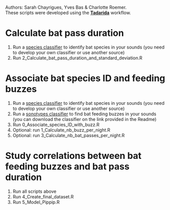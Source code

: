 Authors: Sarah Chayrigues, Yves Bas & Charlotte Roemer.  
These scripts were developed using the **[Tadarida](https://github.com/YvesBas/Tadarida-C)**  workflow.

# Calculate bat pass duration 
1) Run a [species classifier](https://github.com/YvesBas/Tadarida-C) to identify bat species in your sounds (you need to develop your own classifier or use another source)
2) Run 2_Calculate_bat_pass_duration_and_standard_deviation.R

# Associate bat species ID and feeding buzzes
1) Run a [species classifier](https://github.com/YvesBas/Tadarida-C) to identify bat species in your sounds (you need to develop your own classifier or use another source)
2) Run a [sonotypes classifier](https://github.com/YvesBas/Tadarida-C/tree/master/Sonotypes) to find bat feeding buzzes in your sounds (you can download the classifier on the link provided in the Readme)
3) Run 0_Associate_species_ID_with_buzz.R
4) Optional: run 1_Calculate_nb_buzz_per_night.R
5) Optional: run 3_Calculate_nb_bat_passes_per_night.R

# Study correlations between bat feeding buzzes and bat pass duration
1) Run all scripts above
2) Run 4_Create_final_dataset.R
3) Run 5_Model_Pippip.R


